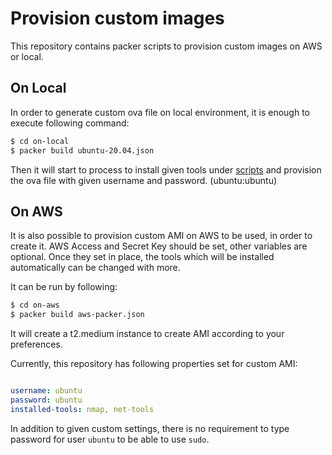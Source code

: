 # Provision custom images 

This repository contains packer scripts to provision custom images on AWS or local. 

## On Local 

In order to generate custom ova file on local environment, it is enough to execute following command: 

```bash 
$ cd on-local
$ packer build ubuntu-20.04.json
```

Then it will start to process to install given tools under [scripts](./on-local/scripts/install_tools.sh) and provision the ova file with given username and password. (ubuntu:ubuntu)

## On AWS

It is also possible to provision custom AMI on AWS to be used, in order to create it. AWS Access and Secret Key should be set, other variables are optional. Once they set in place, 
the tools which will be installed automatically can be changed with more. 

It can be run by following:

```bash 
$ cd on-aws
$ packer build aws-packer.json
```
It will create a t2.medium instance to create AMI according to your preferences. 

Currently, this repository has following properties set for custom AMI: 

```yaml 

username: ubuntu
password: ubuntu
installed-tools: nmap, net-tools

```

In addition to given custom settings, there is no requirement to type password for user `ubuntu` to be able to use `sudo`. 

